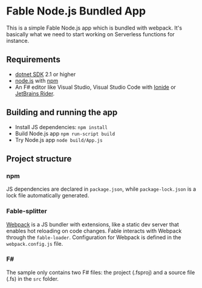 # Fable Node.js Bundled App

This is a simple Fable Node.js app which is bundled with webpack. It's basically what we need to start working on Serverless functions for instance.

## Requirements

* [dotnet SDK](https://www.microsoft.com/net/download/core) 2.1 or higher
* [node.js](https://nodejs.org) with [npm](https://www.npmjs.com/)
* An F# editor like Visual Studio, Visual Studio Code with [Ionide](http://ionide.io/) or [JetBrains Rider](https://www.jetbrains.com/rider/).

## Building and running the app

* Install JS dependencies: `npm install`
* Build Node.js app `npm run-script build`
* Try Node.js app `node build/App.js`

## Project structure

### npm

JS dependencies are declared in `package.json`, while `package-lock.json` is a lock file automatically generated.

### Fable-splitter

[Webpack](https://webpack.js.org) is a JS bundler with extensions, like a static dev server that enables hot reloading on code changes. Fable interacts with Webpack through the `fable-loader`. Configuration for Webpack is defined in the `webpack.config.js` file.

### F#

The sample only contains two F# files: the project (.fsproj) and a source file (.fs) in the `src` folder.
